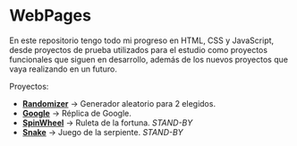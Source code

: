 # WebPages

En este repositorio tengo todo mi progreso en HTML, CSS y JavaScript, desde proyectos de prueba utilizados para el estudio como proyectos funcionales que siguen en desarrollo,
además de los nuevos proyectos que vaya realizando en un futuro.

Proyectos:
- **[Randomizer](Randomizer/random.html)**  → Generador aleatorio para 2 elegidos.
- **[Google](HTML-CSS/Google/index.html)**  → Réplica de Google.
- **[SpinWheel](SpinWheel/index.html)**     → Ruleta de la fortuna. *STAND-BY*
- **[Snake](Snake/index.html)**             → Juego de la serpiente. *STAND-BY*
